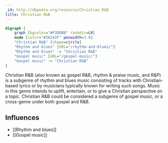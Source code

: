 ```yaml
---
_id: http://dbpedia.org/resource/Christian_R&B
title: Christian R&B
---
```


```dot
digraph {
	graph [bgcolor="#F3DDB8" rankdir=LR]
	node [color="#26242F" penwidth=3.0]
	"Christian R&B" [shape=circle]
	"Rhythm and blues" [URL="/rhythm-and-blues/"]
	"Rhythm and blues" -> "Christian R&B"
	"Gospel music" [URL="/gospel-music/"]
	"Gospel music" -> "Christian R&B"
}
```

Christian R&B (also known as gospel R&B, rhythm & praise music, and R&P) is a subgenre of rhythm and blues music consisting of tracks with Christian-based lyrics or by musicians typically known for writing such songs. Music in this genre intends to uplift, entertain, or to give a Christian perspective on a topic. Christian R&B could be considered a subgenre of gospel music, or a cross-genre under both gospel and R&B.

## Influences

- [[Rhythm and blues]]
- [[Gospel music]]
